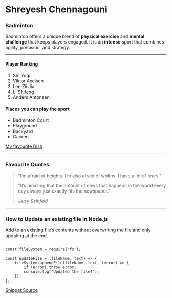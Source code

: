 # Shreyesh Chennagouni
### Badminton
Badminton offers a unique blend of __physical exercise__ and **mental challenge** that keeps players engaged. It is an __intense__ sport that combines agility, precision, and strategy.

---
#### Player Ranking
1. Shi Yuqi
2. Viktor Axelsen
3. Lee Zii Jia
4. Li Shifeng
5. Anders Antonsen
#### Places you can play the sport
* Badminton Court
* Playground
* Backyard
* Garden

[My favourite Dish](MyDish.md)

---
### Favourite Quotes
> "I’m afraid of heights. I’m also afraid of widths. I have a lot of fears."
> 
> "It’s amazing that the amount of news that happens in the world every day always just exactly fits the newspaper."
> 
> _Jerry Seinfeld_

---
### How to Update an existing file in Node.js
Add to an existing file’s contents without overwriting the file and only updating at the end.
~~~

const fileSystem = require('fs');

const updateFile = (fileName, text) => {
	fileSystem.appendFile(fileName, text, (error) => {
		if (error) throw error;
		console.log('Updated the file!');
	});
};  
~~~
[Snippet Source](https://stackoverflow.com/questions/10685998/how-to-update-a-value-in-a-json-file-and-save-it-through-node-js)
